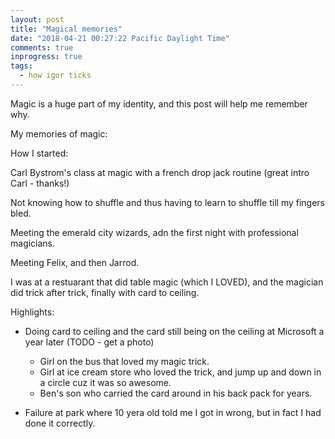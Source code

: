 ```yaml
---
layout: post
title: "Magical memories"
date: "2018-04-21 00:27:22 Pacific Daylight Time"
comments: true
inprogress: true
tags:
  - how igor ticks
---
```


Magic is a huge part of my identity, and this post will help me remember why.

My memories of magic: 


How I started:

Carl Bystrom's class at magic with a french drop jack routine (great intro Carl - thanks!)

Not knowing how to shuffle and thus having to learn to shuffle till my fingers bled. 

Meeting the emerald city wizards, adn the first night with professional magicians.

Meeting Felix, and then Jarrod.



I was at a restuarant that did table magic (which I LOVED), and the magician did trick after trick, finally with card to ceiling.


Highlights:
- Doing card to ceiling and the card still being on the ceiling at Microsoft a year later
    (TODO - get a photo) 
    - Girl on the bus that loved my magic trick.
    - Girl at ice cream store who loved the trick, and jump up and down in a circle cuz it was so awesome. 
    - Ben's son who carried the card around in his back pack for years.

-  Failure at park where 10 yera old told me I got in wrong, but in fact I had done it correctly.

